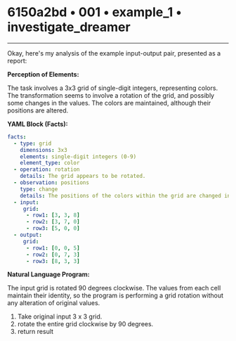 # 6150a2bd • 001 • example_1 • investigate_dreamer

---
Okay, here's my analysis of the example input-output pair, presented as a report:

**Perception of Elements:**

The task involves a 3x3 grid of single-digit integers, representing colors. The transformation seems to involve a rotation of the grid, and possibly some changes in the values. The colors are maintained, although their positions are altered.

**YAML Block (Facts):**



```yaml
facts:
  - type: grid
    dimensions: 3x3
    elements: single-digit integers (0-9)
    element_type: color
  - operation: rotation
    details: The grid appears to be rotated.
  - observation: positions
    type: change
    details: The positions of the colors within the grid are changed in the output.
  - input:
     grid:
      - row1: [3, 3, 8]
      - row2: [3, 7, 0]
      - row3: [5, 0, 0]
  - output:
     grid:
      - row1: [0, 0, 5]
      - row2: [0, 7, 3]
      - row3: [8, 3, 3]
```



**Natural Language Program:**

The input grid is rotated 90 degrees clockwise. The values from each cell maintain their identity, so the program is performing a grid rotation without any alteration of original values.

1.  Take original input 3 x 3 grid.
2.  rotate the entire grid clockwise by 90 degrees.
3.  return result


